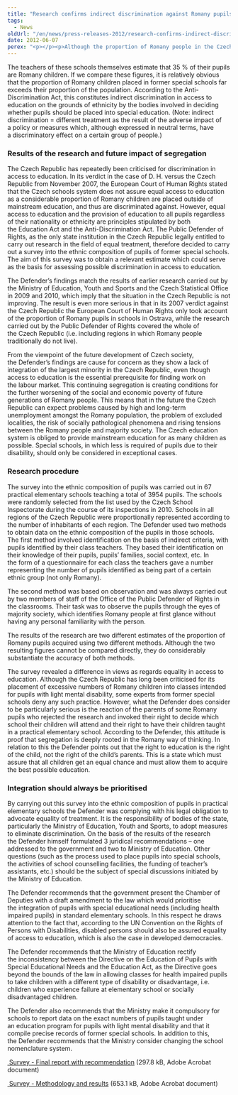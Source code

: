 ```yaml
---
title: "Research confirms indirect discrimination against Romany pupils"
tags:
  - News
oldUrl: "/en/news/press-releases-2012/research-confirms-indirect-discrimination-against-romany-pupils/"
date: 2012-06-07
perex: "<p></p><p>Although the proportion of Romany people in the Czech Republic ranges from 1.4 – 2.8 % of the total number of inhabitants, 32 % of pupils in practical elementary schools are Romany children. This figure is based on a survey carried out by the Public Defender of Rights in 67 randomly selected practical elementary schools in all the regions of the Czech Republic. </p>"
---
```


<!-- imported from the old website -->

<p>The teachers of these schools themselves estimate that 35 % of their pupils are Romany children. If we compare these figures, it is relatively obvious that the proportion of Romany children placed in former special schools far exceeds their proportion of the population. According to the Anti-Discrimination Act, this constitutes indirect discrimination in access to education on the grounds of ethnicity by the bodies involved in deciding whether pupils should be placed into special education. (Note: indirect discrimination = different treatment as the result of the adverse impact of a policy or measures which, although expressed in neutral terms, have a discriminatory effect on a certain group of people.)</p><h3>Results of the research and future impact of segregation</h3><p>The Czech Republic has repeatedly been criticised for discrimination in access to education. In its verdict in the case of D. H. versus the Czech Republic from November 2007, the European Court of Human Rights stated that the Czech schools system does not assure equal access to education as a considerable proportion of Romany children are placed outside of mainstream education, and thus are discriminated against. However, equal access to education and the provision of education to all pupils regardless of their nationality or ethnicity are principles stipulated by both the Education Act and the Anti-Discrimination Act. The Public Defender of Rights, as the only state institution in the Czech Republic legally entitled to carry out research in the field of equal treatment, therefore decided to carry out a survey into the ethnic composition of pupils of former special schools. The aim of this survey was to obtain a relevant estimate which could serve as the basis for assessing possible discrimination in access to education. </p><p>The Defender’s findings match the results of earlier research carried out by the Ministry of Education, Youth and Sports and the Czech Statistical Office in 2009 and 2010, which imply that the situation in the Czech Republic is not improving. The result is even more serious in that in its 2007 verdict against the Czech Republic the European Court of Human Rights only took account of the proportion of Romany pupils in schools in Ostrava, while the research carried out by the Public Defender of Rights covered the whole of the Czech Republic (i.e. including regions in which Romany people traditionally do not live). </p><p>From the viewpoint of the future development of Czech society, the Defender’s findings are cause for concern as they show a lack of integration of the largest minority in the Czech Republic, even though access to education is the essential prerequisite for finding work on the labour market. This continuing segregation is creating conditions for the further worsening of the social and economic poverty of future generations of Romany people. This means that in the future the Czech Republic can expect problems caused by high and long-term unemployment amongst the Romany population, the problem of excluded localities, the risk of socially pathological phenomena and rising tensions between the Romany people and majority society. The Czech education system is obliged to provide mainstream education for as many children as possible. Special schools, in which less is required of pupils due to their disability, should only be considered in exceptional cases.</p><h3>Research procedure</h3><p>The survey into the ethnic composition of pupils was carried out in 67 practical elementary schools teaching a total of 3954 pupils. The schools were randomly selected from the list used by the Czech School Inspectorate during the course of its inspections in 2010. Schools in all regions of the Czech Republic were proportionally represented according to the number of inhabitants of each region. The Defender used two methods to obtain data on the ethnic composition of the pupils in those schools. The first method involved identification on the basis of indirect criteria, with pupils identified by their class teachers. They based their identification on their knowledge of their pupils, pupils’ families, social context, etc. In the form of a questionnaire for each class the teachers gave a number representing the number of pupils identified as being part of a certain ethnic group (not only Romany).</p><p>The second method was based on observation and was always carried out by two members of staff of the Office of the Public Defender of Rights in the classrooms. Their task was to observe the pupils through the eyes of majority society, which identifies Romany people at first glance without having any personal familiarity with the person. </p><p>The results of the research are two different estimates of the proportion of Romany pupils acquired using two different methods. Although the two resulting figures cannot be compared directly, they do considerably substantiate the accuracy of both methods.</p><p>The survey revealed a difference in views as regards equality in access to education. Although the Czech Republic has long been criticised for its placement of excessive numbers of Romany children into classes intended for pupils with light mental disability, some experts from former special schools deny any such practice. However, what the Defender does consider to be particularly serious is the reaction of the parents of some Romany pupils who rejected the research and invoked their right to decide which school their children will attend and their right to have their children taught in a practical elementary school. According to the Defender, this attitude is proof that segregation is deeply rooted in the Romany way of thinking. In relation to this the Defender points out that the right to education is the right of the child, not the right of the child’s parents. This is a state which must assure that all children get an equal chance and must allow them to acquire the best possible education.</p><h3>Integration should always be prioritised</h3><p>By carrying out this survey into the ethnic composition of pupils in practical elementary schools the Defender was complying with his legal obligation to advocate equality of treatment. It is the responsibility of bodies of the state, particularly the Ministry of Education, Youth and Sports, to adopt measures to eliminate discrimination. On the basis of the results of the research the Defender himself formulated 3 juridical recommendations – one addressed to the government and two to Ministry of Education. Other questions (such as the process used to place pupils into special schools, the activities of school counselling facilities, the funding of teacher’s assistants, etc.) should be the subject of special discussions initiated by the Ministry of Education.</p><p>The Defender recommends that the government present the Chamber of Deputies with a draft amendment to the law which would prioritise the integration of pupils with special educational needs (including health impaired pupils) in standard elementary schools. In this respect he draws attention to the fact that, according to the UN Convention on the Rights of Persons with Disabilities, disabled persons should also be assured equality of access to education, which is also the case in developed democracies.</p><p>The Defender recommends that the Ministry of Education rectify the inconsistency between the Directive on the Education of Pupils with Special Educational Needs and the Education Act, as the Directive goes beyond the bounds of the law in allowing classes for health impaired pupils to take children with a different type of disability or disadvantage, i.e. children who experience failure at elementary school or socially disadvantaged children. </p><p>The Defender also recommends that the Ministry make it compulsory for schools to report data on the exact numbers of pupils taught under an education program for pupils with light mental disability and that it compile precise records of former special schools. In addition to this, the Defender recommends that the Ministry consider changing the school nomenclature system.</p><p><a title="Opening in a new window" href="/uploads-import/DISKRIMINACE/Vyzkum/Survey_Ethnic_Special-schools.pdf" target="_blank"><img alt="" src="https://www.ochrance.cz/typo3/ext/od_linkdesc/icons/pdf.gif" class="od_linkdesc_icon" /> Survey - Final report with recommendation</a> (297.8 kB, Adobe Acrobat document)</p><p><a title="Opening in a new window" href="/uploads-import/DISKRIMINACE/Vyzkum/Survey_Ethnic-methodology.pdf" target="_blank"><img alt="" src="https://www.ochrance.cz/typo3/ext/od_linkdesc/icons/pdf.gif" class="od_linkdesc_icon" /> Survey - Methodology and results</a> (653.1 kB, Adobe Acrobat document)</p>
